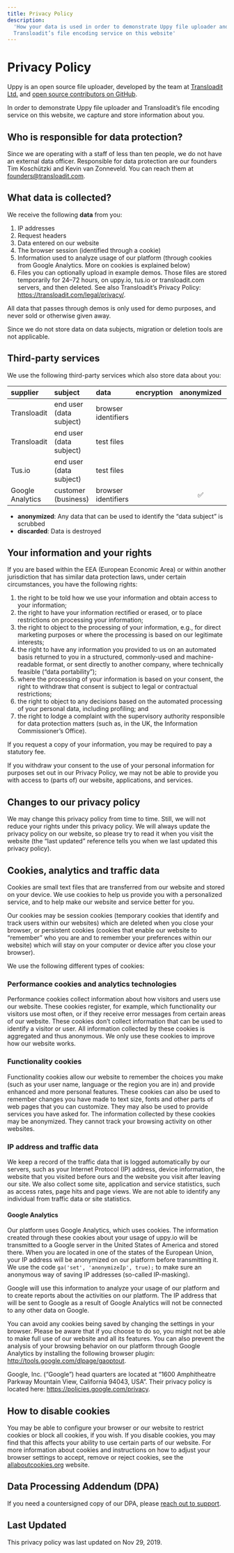 ```yaml
---
title: Privacy Policy
description:
  'How your data is used in order to demonstrate Uppy file uploader and
  Transloadit’s file encoding service on this website'
---
```


<!--retext-simplify disable-->

# Privacy Policy

Uppy is an open source file uploader, developed by the team at
[Transloadit Ltd.](https://transloadit.com) and
[open source contributors on GitHub](https://github.com/transloadit/uppy/graphs/contributors).

In order to demonstrate Uppy file uploader and Transloadit’s file encoding
service on this website, we capture and store information about you.

## Who is responsible for data protection?

Since we are operating with a staff of less than ten people, we do not have an
external data officer. Responsible for data protection are our founders Tim
Koschützki and Kevin van Zonneveld. You can reach them at
[founders@transloadit.com](mailto:founders@transloadit.com).

## What data is collected?

We receive the following **data** from you:

1. IP addresses
2. Request headers
3. Data entered on our website
4. The browser session (identified through a cookie)
5. Information used to analyze usage of our platform (through cookies from
   Google Analytics. More on cookies is explained below)
6. Files you can optionally upload in example demos. Those files are stored
   temporarily for 24–72 hours, on uppy.io, tus.io or transloadit.com servers,
   and then deleted. See also Transloadit’s Privacy Policy:
   <https://transloadit.com/legal/privacy/>.

All data that passes through demos is only used for demo purposes, and never
sold or otherwise given away.

Since we do not store data on data subjects, migration or deletion tools are not
applicable.

## Third-party services

We use the following third-party services which also store data about you:

<div class="table-responsive">

| supplier         | subject                 | data                | encryption | anonymized | discarded |
| :--------------- | :---------------------- | :------------------ | :--------: | :--------: | :-------: |
| Transloadit      | end user (data subject) | browser identifiers |            |            | instantly |
| Transloadit      | end user (data subject) | test files          |            |            |  in 24h   |
| Tus.io           | end user (data subject) | test files          |            |            |  in 72h   |
| Google Analytics | customer (business)     | browser identifiers |            |     ✅     |           |

</div>

- **anonymized**: Any data that can be used to identify the “data subject” is
  scrubbed
- **discarded**: Data is destroyed

## Your information and your rights

If you are based within the EEA (European Economic Area) or within another
jurisdiction that has similar data protection laws, under certain circumstances,
you have the following rights:

1. the right to be told how we use your information and obtain access to your
   information;
2. the right to have your information rectified or erased, or to place
   restrictions on processing your information;
3. the right to object to the processing of your information, e.g., for direct
   marketing purposes or where the processing is based on our legitimate
   interests;
4. the right to have any information you provided to us on an automated basis
   returned to you in a structured, commonly-used and machine-readable format,
   or sent directly to another company, where technically feasible (“data
   portability”);
5. where the processing of your information is based on your consent, the right
   to withdraw that consent is subject to legal or contractual restrictions;
6. the right to object to any decisions based on the automated processing of
   your personal data, including profiling; and
7. the right to lodge a complaint with the supervisory authority responsible for
   data protection matters (such as, in the UK, the Information Commissioner’s
   Office).

If you request a copy of your information, you may be required to pay a
statutory fee.

If you withdraw your consent to the use of your personal information for
purposes set out in our Privacy Policy, we may not be able to provide you with
access to (parts of) our website, applications, and services.

## Changes to our privacy policy

We may change this privacy policy from time to time. Still, we will not reduce
your rights under this privacy policy. We will always update the privacy policy
on our website, so please try to read it when you visit the website (the “last
updated” reference tells you when we last updated this privacy policy).

## Cookies, analytics and traffic data

Cookies are small text files that are transferred from our website and stored on
your device. We use cookies to help us provide you with a personalized service,
and to help make our website and service better for you.

Our cookies may be session cookies (temporary cookies that identify and track
users within our websites) which are deleted when you close your browser, or
persistent cookies (cookies that enable our website to “remember” who you are
and to remember your preferences within our website) which will stay on your
computer or device after you close your browser).

We use the following different types of cookies:

### Performance cookies and analytics technologies

Performance cookies collect information about how visitors and users use our
website. These cookies register, for example, which functionality our visitors
use most often, or if they receive error messages from certain areas of our
website. These cookies don’t collect information that can be used to identify a
visitor or user. All information collected by these cookies is aggregated and
thus anonymous. We only use these cookies to improve how our website works.

### Functionality cookies

Functionality cookies allow our website to remember the choices you make (such
as your user name, language or the region you are in) and provide enhanced and
more personal features. These cookies can also be used to remember changes you
have made to text size, fonts and other parts of web pages that you can
customize. They may also be used to provide services you have asked for. The
information collected by these cookies may be anonymized. They cannot track your
browsing activity on other websites.

### IP address and traffic data

We keep a record of the traffic data that is logged automatically by our
servers, such as your Internet Protocol (IP) address, device information, the
website that you visited before ours and the website you visit after leaving our
site. We also collect some site, application and service statistics, such as
access rates, page hits and page views. We are not able to identify any
individual from traffic data or site statistics.

#### Google Analytics

Our platform uses Google Analytics, which uses cookies. The information created
through these cookies about your usage of uppy.io will be transmitted to a
Google server in the United States of America and stored there. When you are
located in one of the states of the European Union, your IP address will be
anonymized on our platform before transmitting it. We use the code
`ga('set', 'anonymizeIp', true);` to make sure an anonymous way of saving IP
addresses (so-called IP-masking).

Google will use this information to analyze your usage of our platform and to
create reports about the activities on our platform. The IP address that will be
sent to Google as a result of Google Analytics will not be connected to any
other data on Google.

You can avoid any cookies being saved by changing the settings in your browser.
Please be aware that if you choose to do so, you might not be able to make full
use of our website and all its features. You can also prevent the analysis of
your browsing behavior on our platform through Google Analytics by installing
the following browser plugin: <http://tools.google.com/dlpage/gaoptout>.

Google, Inc. (“Google”) head quarters are located at “1600 Amphitheatre Parkway
Mountain View, California 94043, USA”. Their privacy policy is located here:
<https://policies.google.com/privacy>.

## How to disable cookies

You may be able to configure your browser or our website to restrict cookies or
block all cookies, if you wish. If you disable cookies, you may find that this
affects your ability to use certain parts of our website. For more information
about cookies and instructions on how to adjust your browser settings to accept,
remove or reject cookies, see the
[allaboutcookies.org](http://allaboutcookies.org) website.

## Data Processing Addendum (DPA)

If you need a countersigned copy of our DPA, please
<a href="mailto:hello@transloadit.com?subject=I+request+a+countersigned+copy+of+your+DPA" onclick="Intercom('showNewMessage', 'Hi, I\'d like to request a countersigned copy of your DPA'); return false;">reach
out to support</a>.

## Last Updated

This privacy policy was last updated on Nov 29, 2019.
